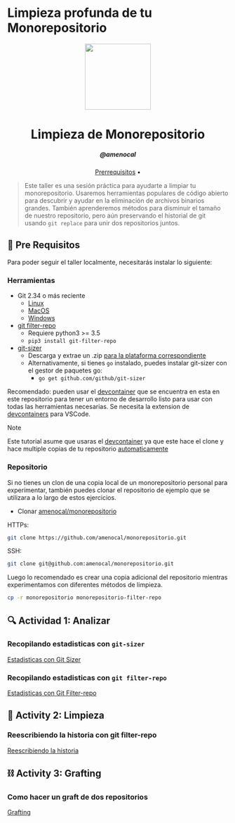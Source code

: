 # Limpieza profunda de tu Monorepositorio

<p align="center">
  <img width="150" height="150" src="https://ghicons.github.com/assets/images/blue/png/Daily%20experience.png" />
</p>
<h1 align="center">Limpieza de Monorepositorio</h1>
<h5 align="center">@amenocal</h3>

<p align="center">
  <a href="#mega-pre-requisitos">Prerrequisitos</a> •
</p>

> Este taller es una sesión práctica para ayudarte a limpiar tu monorepositorio. Usaremos herramientas populares de código abierto para descubrir y ayudar en la eliminación de archivos binarios grandes. También aprenderemos métodos para disminuir el tamaño de nuestro repositorio, pero aún preservando el historial de git usando `git replace` para unir dos repositorios juntos.

## :mega: Pre Requisitos

Para poder seguir el taller localmente, necesitarás instalar lo siguiente:

### Herramientas

- Git 2.34 o más reciente
  - [Linux](https://git-scm.com/download/linux)
  - [MacOS](https://git-scm.com/download/mac)
  - [Windows](https://git-scm.com/download/win)
- [git filter-repo](https://github.com/newren/git-filter-repo/blob/main/INSTALL.md)
  - Requiere python3 >= 3.5
  - `pip3 install git-filter-repo`
- [git-sizer](https://github.com/github/git-sizer)
  - Descarga y extrae un .zip [para la plataforma correspondiente](https://github.com/github/git-sizer#getting-started)
  - Alternativamente, si tienes `go` instalado, puedes instalar git-sizer con el gestor de paquetes go:
    - `go get github.com/github/git-sizer`

Recomendado: pueden usar el [devcontainer](.devcontainer) que se encuentra en esta en este repositorio para tener un entorno de desarrollo listo para usar con todas las herramientas necesarias. Se necesita la extension de [devcontainers](https://code.visualstudio.com/docs/devcontainers/containers) para VSCode.

>[!NOTE]
> Este tutorial asume que usaras el [devcontainer](.devcontainer/devcontainer.json) ya que este hace el clone y hace multiple copias de tu repositorio [automaticamente](.devcontainer/on-create-command.sh)

### Repositorio

Si no tienes un clon de una copia local de un monorepositorio personal para experimentar, también puedes clonar el repositorio de ejemplo que se utilizara a lo largo de estos ejercicios.

- Clonar [amenocal/monorepositorio](https://github.com/amenocal/monorepositorio)

HTTPs:

```sh
git clone https://github.com/amenocal/monorepositorio.git
```

SSH:

```sh
git clone git@github.com:amenocal/monorepositorio.git
```

Luego lo recomendado es crear una copia adicional del repositorio mientras experimentamos con diferentes métodos de limpieza.

```sh
cp -r monorepositorio monorepositorio-filter-repo
```

## :mag: Actividad 1: Analizar

### Recopilando estadisticas con `git-sizer`

[Estadisticas con Git Sizer](./actividades/git-sizer.md)

### Recopilando estadisticas con `git filter-repo`

[Estadisticas con Git Filter-repo](./actividades/git-filter-repo-estadisticas.md)

## :broom: Activity 2: Limpieza

### Reescribiendo la historia con git filter-repo

[Reescribiendo la historia](./actividades/reescribiendo-historia.md)

## :chains: Activity 3: Grafting

### Como hacer un graft de dos repositorios

[Grafting](./actividades/grafting-repositorio.md)
